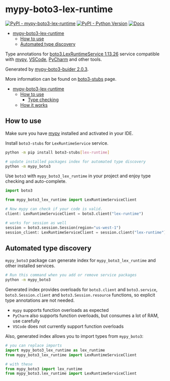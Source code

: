 # mypy-boto3-lex-runtime

[![PyPI - mypy-boto3-lex-runtime](https://img.shields.io/pypi/v/mypy-boto3-lex-runtime.svg?color=blue)](https://pypi.org/project/mypy-boto3-lex-runtime)
[![PyPI - Python Version](https://img.shields.io/pypi/pyversions/mypy-boto3-lex-runtime.svg?color=blue)](https://pypi.org/project/mypy-boto3-lex-runtime)
[![Docs](https://img.shields.io/readthedocs/mypy-boto3-builder.svg?color=blue)](https://mypy-boto3-builder.readthedocs.io/)

- [mypy-boto3-lex-runtime](#mypy-boto3-lex-runtime)
  - [How to use](#how-to-use)
  - [Automated type discovery](#automated-type-discovery)


Type annotations for
[boto3.LexRuntimeService 1.13.26](https://boto3.amazonaws.com/v1/documentation/api/1.13.26/reference/services/lex-runtime.html#LexRuntimeService) service
compatible with [mypy](https://github.com/python/mypy), [VSCode](https://code.visualstudio.com/),
[PyCharm](https://www.jetbrains.com/pycharm/) and other tools.

Generated by [mypy-boto3-buider 2.0.3](https://github.com/vemel/mypy_boto3_builder).

More information can be found on [boto3-stubs](https://pypi.org/project/boto3-stubs/) page.

- [mypy-boto3-lex-runtime](#mypy-boto3-lex-runtime)
  - [How to use](#how-to-use)
    - [Type checking](#type-checking)
  - [How it works](#how-it-works)

## How to use

Make sure you have [mypy](https://github.com/python/mypy) installed and activated in your IDE.

Install `boto3-stubs` for `LexRuntimeService` service.

```bash
python -m pip install boto3-stubs[lex-runtime]

# update installed packages index for automated type discovery
python -m mypy_boto3
```

Use `boto3` with `mypy_boto3_lex_runtime` in your project and enjoy type checking and auto-complete.

```python
import boto3

from mypy_boto3_lex_runtime import LexRuntimeServiceClient

# Now mypy can check if your code is valid.
client: LexRuntimeServiceClient = boto3.client("lex-runtime")

# works for session as well
session = boto3.session.Session(region="us-west-1")
session_client: LexRuntimeServiceClient = session.client("lex-runtime")

```

## Automated type discovery

`mypy_boto3` package can generate index for `mypy_boto3_lex_runtime` and other installed services.

```bash
# Run this command when you add or remove service packages
python -m mypy_boto3
```

Generated index provides overloads for `boto3.client` and `boto3.service`,
`boto3.Session.client` and `boto3.Session.resource` functions,
so explicit type annotations are not needed.

- `mypy` supports function overloads as expected
- `PyCharm` also supports function overloads, but consumes a lot of RAM, use carefully
- `VSCode` does not currently support function overloads

Also, generated index allows you to import types from `mypy_boto3`:

```python
# you can replace imports
import mypy_boto3_lex_runtime as lex_runtime
from mypy_boto3_lex_runtime import LexRuntimeServiceClient

# with these
from mypy_boto3 import lex_runtime
from mypy_boto3.lex_runtime import LexRuntimeServiceClient
```